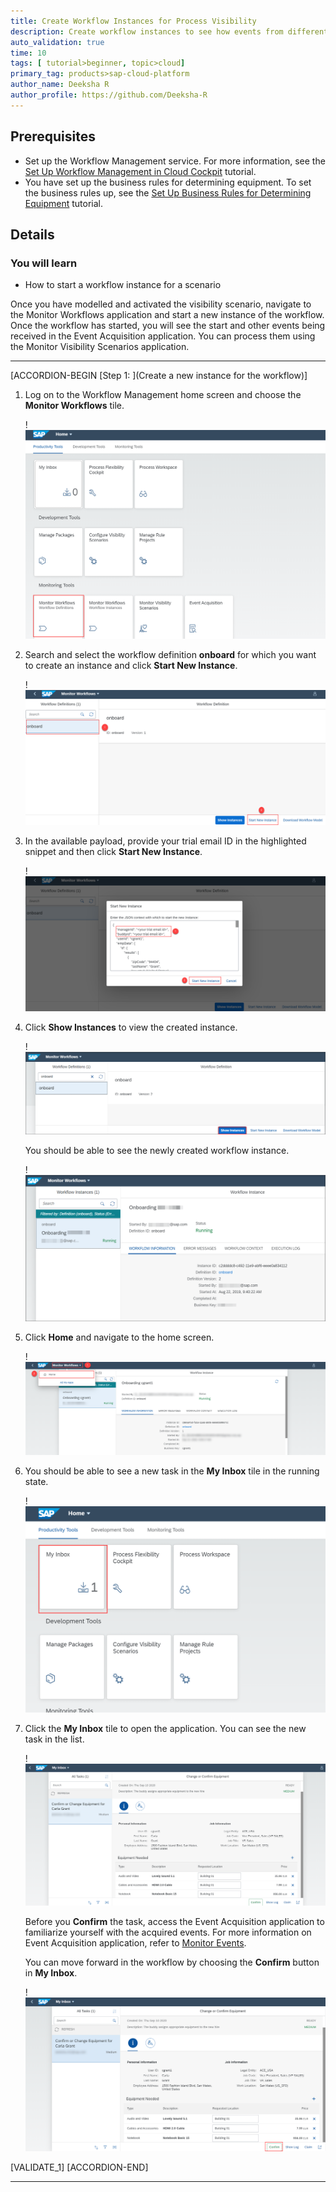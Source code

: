 ```yaml
---
title: Create Workflow Instances for Process Visibility
description: Create workflow instances to see how events from different types of workflow activities combine to provide an overview to analyze the progress and identify inefficiencies in the workflow.
auto_validation: true
time: 10
tags: [ tutorial>beginner, topic>cloud]
primary_tag: products>sap-cloud-platform
author_name: Deeksha R
author_profile: https://github.com/Deeksha-R
---
```

## Prerequisites
 - Set up the Workflow Management service. For more information, see the [Set Up Workflow Management in Cloud Cockpit](cp-starter-ibpm-employeeonboarding-1-setup) tutorial.
 - You have set up the business rules for determining equipment. To set the business rules up, see the [Set Up Business Rules for Determining Equipment](cp-starter-ibpm-employeeonboarding-2-businessrules) tutorial.

## Details
### You will learn
  - How to start a workflow instance for a scenario

Once you have modelled and activated the visibility scenario, navigate to the Monitor Workflows application and start a new instance of the workflow. Once the workflow has started, you will see the start and other events being received in the Event Acquisition application. You can process them using the Monitor Visibility Scenarios application.

---

[ACCORDION-BEGIN [Step 1: ](Create a new instance for the workflow)]

1. Log on to the Workflow Management home screen and choose the **Monitor Workflows** tile.

    !![Home screen](FLP.png)

2. Search and select the workflow definition **onboard** for which you want to create an instance and click **Start New Instance**.

    !![New instance creation](Start-New-Instance-03.png)

2. In the available payload, provide your trial email ID in the highlighted snippet and then click **Start New Instance**.

    !![Payload](Payload-04.png)

3. Click **Show Instances** to view the created instance.

    !![Show instances](Show-Instance-05.png)

    You should be able to see the newly created workflow instance.

    !![Show instance details](Show-instances-06.png)

4. Click **Home** and navigate to the home screen.

    !![Home](home.png)

5. You should be able to see a new task in the **My Inbox** tile in the running state.

    !![My Inbox](cp-cf-workflowmanagement-runcapex-myinbox.png)

6. Click the **My Inbox** tile to open the application. You can see the new task in the list.

    !![approve](approve-equipment.png)

    Before you **Confirm** the task, access the Event Acquisition application to familiarize yourself with the acquired events. For more information on Event Acquisition application, refer to [Monitor Events](cp-cf-processvisibility-model-manageevents).

    You can move forward in the workflow by choosing the **Confirm** button in **My Inbox**.

      !![Approve equipment](approve-equipment2.png)

[VALIDATE_1]
[ACCORDION-END]


---
